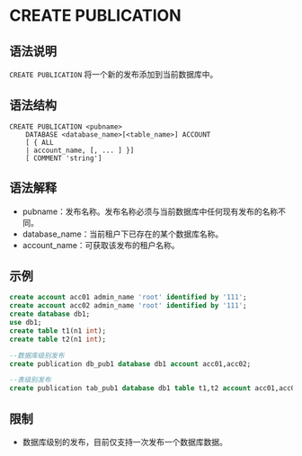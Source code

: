 # **CREATE PUBLICATION**

## **语法说明**

`CREATE PUBLICATION` 将一个新的发布添加到当前数据库中。

## **语法结构**

```
CREATE PUBLICATION <pubname>
    DATABASE <database_name>[<table_name>] ACCOUNT
    [ { ALL
    | account_name, [, ... ] }]
    [ COMMENT 'string']
```

## 语法解释

- pubname：发布名称。发布名称必须与当前数据库中任何现有发布的名称不同。
- database_name：当前租户下已存在的某个数据库名称。
- account_name：可获取该发布的租户名称。

## **示例**

```sql
create account acc01 admin_name 'root' identified by '111';
create account acc02 admin_name 'root' identified by '111';
create database db1;
use db1;
create table t1(n1 int);
create table t2(n1 int);

--数据库级别发布
create publication db_pub1 database db1 account acc01,acc02;

--表级别发布
create publication tab_pub1 database db1 table t1,t2 account acc01,acc02;
```

## 限制

- 数据库级别的发布，目前仅支持一次发布一个数据库数据。
